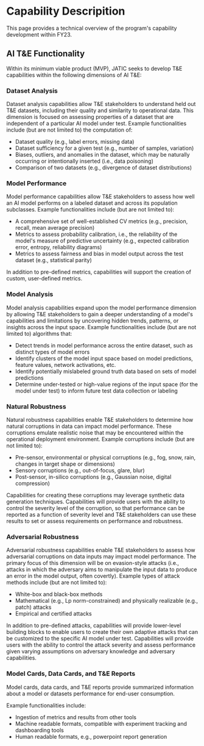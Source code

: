 # Capability Descripition

This page provides a technical overview of the program's capability development within FY23. 

## AI T&E Functionality

Within its minimum viable product (MVP), JATIC seeks to develop T&E capabilities within the following dimensions of AI T&E:

### Dataset Analysis

Dataset analysis capabilities allow T&E stakeholders to understand held out T&E datasets, including their quality and similarity to operational data. This dimension is focused on assessing properties of a dataset that are independent of a particular AI model under test. Example functionalities include (but are not limited to) the computation of:

- Dataset quality (e.g., label errors, missing data)
- Dataset sufficiency for a given test (e.g., number of samples, variation)
- Biases, outliers, and anomalies in the dataset, which may be naturally occurring or intentionally inserted (i.e., data poisoning)
- Comparison of two datasets (e.g., divergence of dataset distributions)

### Model Performance

Model performance capabilities allow T&E stakeholders to assess how well an AI model performs on a labeled dataset and across its population subclasses. Example functionalities include (but are not limited to):

- A comprehensive set of well-established CV metrics (e.g., precision, recall, mean average precision)
- Metrics to assess probability calibration, i.e., the reliability of the model's measure of predictive uncertainty (e.g., expected calibration error, entropy, reliability diagrams)
- Metrics to assess fairness and bias in model output across the test dataset (e.g., statistical parity)

In addition to pre-defined metrics, capabilities will support the creation of custom, user-defined metrics.

### Model Analysis

Model analysis capabilities expand upon the model performance dimension by allowing T&E stakeholders to gain a deeper understanding of a model's capabilities and limitations by uncovering hidden trends, patterns, or insights across the input space. Example functionalities include (but are not limited to) algorithms that:

- Detect trends in model performance across the entire dataset, such as distinct types of model errors
- Identify clusters of the model input space based on model predictions, feature values, network activations, etc.
- Identify potentially mislabeled ground truth data based on sets of model predictions
- Determine under-tested or high-value regions of the input space (for the model under test) to inform future test data collection or labeling

### Natural Robustness

Natural robustness capabilities enable T&E stakeholders to determine how natural corruptions in data can impact model performance. These corruptions emulate realistic noise that may be encountered within the operational deployment environment. Example corruptions include (but are not limited to):

- Pre-sensor, environmental or physical corruptions (e.g., fog, snow, rain, changes in target shape or dimensions)
- Sensory corruptions (e.g., out-of-focus, glare, blur)
- Post-sensor, in-silico corruptions (e.g., Gaussian noise, digital compression)

Capabilities for creating these corruptions may leverage synthetic data generation techniques. Capabilities will provide users with the ability to control the severity level of the corruption, so that performance can be reported as a function of severity level and T&E stakeholders can use these results to set or assess requirements on performance and robustness.

### Adversarial Robustness

Adversarial robustness capabilities enable T&E stakeholders to assess how adversarial corruptions on data inputs may impact model performance. The primary focus of this dimension will be on evasion-style attacks (i.e., attacks in which the adversary aims to manipulate the input data to produce an error in the model output, often covertly). Example types of attack methods include (but are not limited to):

- White-box and black-box methods
- Mathematical (e.g., Lp norm-constrained) and physically realizable (e.g., patch) attacks
- Empirical and certified attacks

In addition to pre-defined attacks, capabilities will provide lower-level building blocks to enable users to create their own adaptive attacks that can be customized to the specific AI model under test. Capabilities will provide users with the ability to control the attack severity and assess performance given varying assumptions on adversary knowledge and adversary capabilities.

### Model Cards, Data Cards, and T&E Reports

Model cards, data cards, and T&E reports provide summarized information about a model or datasets performance for end-user consumption. 

Example functionalities include:

- Ingestion of metrics and results from other tools
- Machine readable formats, compatible with experiment tracking and dashboarding tools
- Human readable formats, e.g., powerpoint report generation
